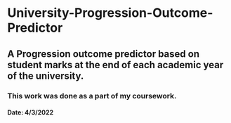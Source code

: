 # University-Progression-Outcome-Predictor
## A Progression outcome predictor based on student marks at the end of each academic year of the university.
### This work was done as a part of my coursework.
#### Date: 4/3/2022
